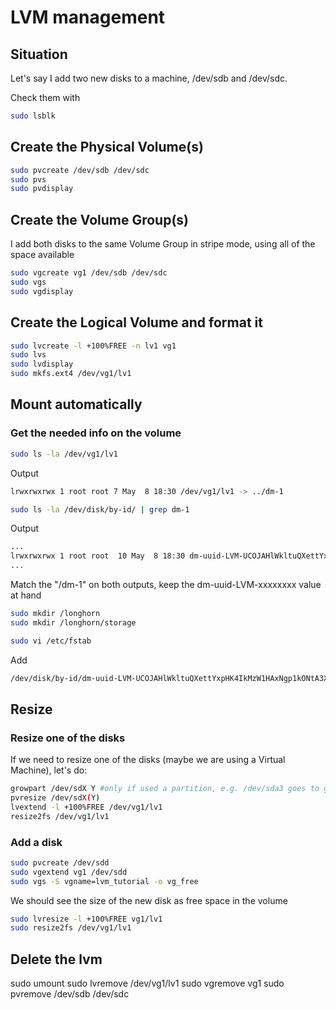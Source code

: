 # LVM management

## Situation

Let's say I add two new disks to a machine, /dev/sdb and /dev/sdc.

Check them with

```bash
sudo lsblk
```

## Create the Physical Volume(s)

```bash
sudo pvcreate /dev/sdb /dev/sdc
sudo pvs
sudo pvdisplay
```

## Create the Volume Group(s)

I add both disks to the same Volume Group in stripe mode, using all of the space available

```bash
sudo vgcreate vg1 /dev/sdb /dev/sdc
sudo vgs
sudo vgdisplay
```

## Create the Logical Volume and format it

```bash
sudo lvcreate -l +100%FREE -n lv1 vg1
sudo lvs
sudo lvdisplay
sudo mkfs.ext4 /dev/vg1/lv1
```

## Mount automatically

### Get the needed info on the volume

```bash
sudo ls -la /dev/vg1/lv1
```

Output

```bash
lrwxrwxrwx 1 root root 7 May  8 18:30 /dev/vg1/lv1 -> ../dm-1
```

```bash
sudo ls -la /dev/disk/by-id/ | grep dm-1
```

Output

```bash
...
lrwxrwxrwx 1 root root  10 May  8 18:30 dm-uuid-LVM-UCOJAHlWkltuQXettYxpHK4IkMzW1HAxNgp1kONtA3X5Q0mqyG5Fje9R8RjlmD11 -> ../../dm-1
...
```

Match the "/dm-1" on both outputs, keep the dm-uuid-LVM-xxxxxxxx value at hand

```bash
sudo mkdir /longhorn
sudo mkdir /longhorn/storage
```

```bash
sudo vi /etc/fstab
```

Add

```bash
/dev/disk/by-id/dm-uuid-LVM-UCOJAHlWkltuQXettYxpHK4IkMzW1HAxNgp1kONtA3X5Q0mqyG5Fje9R8RjlmD11 /longhorn/storage ext4 defaults 0 0
```

## Resize

### Resize one of the disks

If we need to resize one of the disks (maybe we are using a Virtual Machine), let's do:

```bash
growpart /dev/sdX Y #only if used a partition, e.g. /dev/sda3 goes to growpart /dev/sda 3
pvresize /dev/sdX(Y)
lvextend -l +100%FREE /dev/vg1/lv1
resize2fs /dev/vg1/lv1
```

### Add a disk

```bash
sudo pvcreate /dev/sdd
sudo vgextend vg1 /dev/sdd
sudo vgs -S vgname=lvm_tutorial -o vg_free
```

We should see the size of the new disk as free space in the volume

```bash
sudo lvresize -l +100%FREE vg1/lv1
sudo resize2fs /dev/vg1/lv1
```


## Delete the lvm

sudo umount <mount-point>
sudo lvremove /dev/vg1/lv1
sudo vgremove vg1
sudo pvremove /dev/sdb /dev/sdc